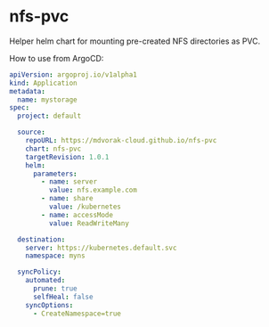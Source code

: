 # nfs-pvc

Helper helm chart for mounting pre-created NFS directories as PVC.

How to use from ArgoCD:

<!--x-release-please-start-version-->

```yaml
apiVersion: argoproj.io/v1alpha1
kind: Application
metadata:
  name: mystorage
spec:
  project: default

  source:
    repoURL: https://mdvorak-cloud.github.io/nfs-pvc
    chart: nfs-pvc
    targetRevision: 1.0.1
    helm:
      parameters:
        - name: server
          value: nfs.example.com
        - name: share
          value: /kubernetes
        - name: accessMode
          value: ReadWriteMany

  destination:
    server: https://kubernetes.default.svc
    namespace: myns

  syncPolicy:
    automated:
      prune: true
      selfHeal: false
    syncOptions:
      - CreateNamespace=true
```

<!--x-release-please-end-->
